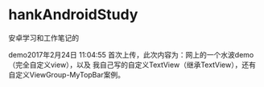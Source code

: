 # hankAndroidStudy
安卓学习和工作笔记的



demo2017年2月24日 11:04:55 首次上传，此次内容为：网上的一个水波demo（完全自定义view），以及 我自己写的自定义TextView（继承TextView），还有 自定义ViewGroup-MyTopBar案例。
